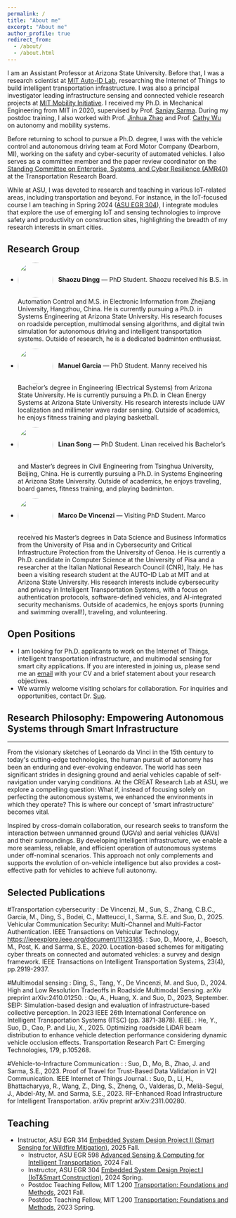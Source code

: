 ```yaml
---
permalink: /
title: "About me"
excerpt: "About me"
author_profile: true
redirect_from: 
  - /about/
  - /about.html
---
```


I am an Assistant Professor at Arizona State University. Before that, I was a research scientist at [MIT Auto-ID Lab](https://autoid.mit.edu/), researching the Internet of Things to build intelligent transportation infrastructure. I was also a principal investigator leading infrastructure sensing and connected vehicle research projects at [MIT Mobility Initiative](https://www.mmi.mit.edu/research). I received my Ph.D. in Mechanical Engineering from MIT in 2020, supervised by Prof. [Sanjay Sarma](https://scholar.google.com/citations?user=r9UmpGUAAAAJ&hl=en). During my postdoc training, I also worked with Prof. [Jinhua Zhao](https://scholar.google.com/citations?user=bC0BOGoAAAAJ&hl=en) and Prof. [Cathy Wu](https://scholar.google.com/citations?user=wyjZbeMAAAAJ&hl=en) on autonomy and mobility systems. 

Before returning to school to pursue a Ph.D. degree, I was with the vehicle control and autonomous driving team at Ford Motor Company (Dearborn, MI), working on the safety and cyber-security of automated vehicles. I also serves as a committee member and the paper review coordinator on the [Standing Committee on Enterprise, Systems, and Cyber Resilience (AMR40)](https://www.trbamr40.org/) at the Transportation Research Board. 

While at ASU, I was devoted to research and teaching in various IoT-related areas, including transportation and beyond. For instance, in the IoT-focused course I am teaching in Spring 2024 ([ASU EGR 304](https://www.dropbox.com/scl/fi/oqrymr9s5thxfzjkt0cai/project_description.pdf?rlkey=67fa9uzczxn11uzg7ziorx9uz&dl=0)), I integrate modules that explore the use of emerging IoT and sensing technologies to improve safety and productivity on construction sites, highlighting the breadth of my research interests in smart cities.

## Research Group

- <img src="{{ '/images/shaozu.jpg' | relative_url }}" alt="" width="80" style="border-radius:50%; vertical-align:middle; margin-right:8px;"> **Shaozu Dingg** — PhD Student. Shaozu received his B.S. in Automation Control and M.S. in Electronic Information from Zhejiang University, Hangzhou, China. He is currently pursuing a Ph.D. in Systems Engineering at Arizona State University. His research focuses on roadside perception, multimodal sensing algorithms, and digital twin simulation for autonomous driving and intelligent transportation systems. Outside of research, he is a dedicated badminton enthusiast.

- <img src="{{ '/images/manny.jpg' | relative_url }}" alt="" width="80" style="border-radius:50%; vertical-align:middle; margin-right:8px;"> **Manuel Garcia** — PhD Student. Manny received his Bachelor’s degree in Engineering (Electrical Systems) from Arizona State University. He is currently pursuing a Ph.D. in Clean Energy Systems at Arizona State University. His research interests include UAV localization and millimeter wave radar sensing. Outside of academics, he enjoys fitness training and playing basketball.

- <img src="{{ '/images/linan.jpg' | relative_url }}" alt="" width="80" style="border-radius:50%; vertical-align:middle; margin-right:8px;"> **Linan Song** — PhD Student. Linan received his Bachelor’s and Master’s degrees in Civil Engineering from Tsinghua University, Beijing, China. He is currently pursuing a Ph.D. in Systems Engineering at Arizona State University. Outside of academics, he enjoys traveling, board games, fitness training, and playing badminton.

- <img src="{{ '/images/marco.jpg' | relative_url }}" alt="" width="80" style="border-radius:50%; vertical-align:middle; margin-right:8px;"> **Marco De Vincenzi** — Visiting PhD Student. Marco received his Master’s degrees in Data Science and Business Informatics from the University of Pisa and in Cybersecurity and Critical Infrastructure Protection from the University of Genoa. He is currently a Ph.D. candidate in Computer Science at the University of Pisa and a researcher at the Italian National Research Council (CNR), Italy. He has been a visiting research student at the AUTO-ID Lab at MIT and at Arizona State University. His research interests include cybersecurity and privacy in Intelligent Transportation Systems, with a focus on authentication protocols, software-defined vehicles, and AI-integrated security mechanisms. Outside of academics, he enjoys sports (running and swimming overall!), traveling, and volunteering. 


## Open Positions

  * I am looking for Ph.D. applicants to work on the Internet of Things, intelligent transportation infrastructure, and multimodal sensing for smart city applications. If you are interested in joining us, please send me an [email](mailto:dajiang.suo@asu.edu) with your CV and a brief statement about your research objectives.
  * We warmly welcome visiting scholars for collaboration. For inquiries and opportunities, contact Dr. [Suo](mailto:dajiang.suo@asu.edu).


## Research Philosophy: Empowering Autonomous Systems through Smart Infrastructure
------
From the visionary sketches of Leonardo da Vinci in the 15th century to today's cutting-edge technologies, the human pursuit of autonomy has been an enduring and ever-evolving endeavor. The world has seen significant strides in designing ground and aerial vehicles capable of self-navigation under varying conditions. At the CREAT Research Lab at ASU, we explore a compelling question: What if, instead of focusing solely on perfecting the autonomous systems, we enhanced the environments in which they operate? This is where our concept of 'smart infrastructure' becomes vital.

Inspired by cross-domain collaboration, our research seeks to transform the interaction between unmanned ground (UGVs) and aerial vehicles (UAVs) and their surroundings. By developing intelligent infrastructure, we enable a more seamless, reliable, and efficient operation of autonomous systems under off-nominal scenarios. This approach not only complements and supports the evolution of on-vehicle intelligence but also provides a cost-effective path for vehicles to achieve full autonomy.

## Selected Publications

#Transportation cybersecurity
:   De Vincenzi, M., Sun, S., Zhang, C.B.C., Garcia, M., Ding, S., Bodei, C., Matteucci, I., Sarma, S.E. and Suo, D., 2025. Vehicular Communication Security: Multi-Channel and Multi-Factor Authentication. IEEE Transactions on Vehicular Technology, https://ieeexplore.ieee.org/document/11123165.
:   Suo, D., Moore, J., Boesch, M., Post, K. and Sarma, S.E., 2020. Location-based schemes for mitigating cyber threats on connected and automated vehicles: a survey and design framework. IEEE Transactions on Intelligent Transportation Systems, 23(4), pp.2919-2937.

#Multimodal sensing
:   Ding, S., Tang, Y., De Vincenzi, M. and Suo, D., 2024. High and Low Resolution Tradeoffs in Roadside Multimodal Sensing. arXiv preprint arXiv:2410.01250.
:   Qu, A., Huang, X. and Suo, D., 2023, September. SEIP: Simulation-based design and evaluation of infrastructure-based collective perception. In 2023 IEEE 26th International Conference on Intelligent Transportation Systems (ITSC) (pp. 3871-3878). IEEE.
:   He, Y., Suo, D., Cao, P. and Liu, X., 2025. Optimizing roadside LiDAR beam distribution to enhance vehicle detection performance considering dynamic vehicle occlusion effects. Transportation Research Part C: Emerging Technologies, 179, p.105268.

#Vehicle-to-Infracture Communication
:   :   Suo, D., Mo, B., Zhao, J. and Sarma, S.E., 2023. Proof of Travel for Trust-Based Data Validation in V2I Communication. IEEE Internet of Things Journal.
:   Suo, D., Li, H., Bhattacharyya, R., Wang, Z., Ding, S., Zheng, O., Valderas, D., Melià-Seguí, J., Abdel-Aty, M. and Sarma, S.E., 2023. RF-Enhanced Road Infrastructure for Intelligent Transportation. arXiv preprint arXiv:2311.00280.

## Teaching 
* Instructor, ASU EGR 314 [Embedded System Design Project II (Smart Sensing for Wildfire Mitigation)](https://www.dropbox.com/scl/fi/5xj55eo3e75cunrc6nqs8/EGR314-SuoFall2025-project-description.pdf?rlkey=l1kyk1t1klh06ftingm4kglqh&st=nreqeuzg&dl=0), 2025 Fall.
  * Instructor, ASU EGR 598 [Advanced Sensing & Computing for Intelligent Transportation](https://www.dropbox.com/scl/fi/gttnr2doj9uuxiaowfzrj/syllabus-EGR598_Fall2024-Suo.pdf?rlkey=0r176z4nq2aybd5y3hc6du7cf&st=u0doqpz5&dl=0), 2024 Fall.
  * Instructor, ASU EGR 304 [Embedded System Design Project I (IoT&Smart Construction)](https://www.dropbox.com/scl/fi/oqrymr9s5thxfzjkt0cai/project_description.pdf?rlkey=67fa9uzczxn11uzg7ziorx9uz&dl=0), 2024 Spring.
  * Postdoc Teaching Fellow, MIT 1.200 [Transportation: Foundations and Methods](http://student.mit.edu/catalog/m1b.html), 2021 Fall.
  * Postdoc Teaching Fellow, MIT 1.200 [Transportation: Foundations and Methods](http://student.mit.edu/catalog/m1b.html), 2023 Spring.


    

